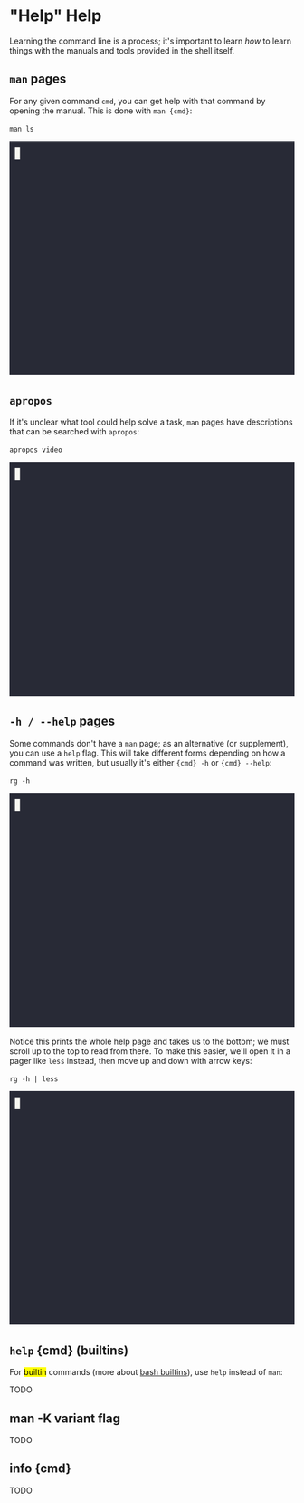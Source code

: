 # "Help" Help

Learning the command line is a process; it's important to learn *how* to learn things with the manuals and tools provided in the shell itself. 

## `man` pages

For any given command `cmd`, you can get help with that command by opening the manual. This is done with `man {cmd}`:

`man ls`

![man-ls](../assets/man-ls.gif)

## `apropos`

If it's unclear what tool could help solve a task, `man` pages have descriptions that can be searched with `apropos`:

`apropos video`

![apropos](../assets/apropos.gif)

## `-h / --help` pages

Some commands don't have a `man` page; as an alternative (or supplement), you can use a `help` flag. This will take different forms depending on how a command was written, but usually it's either `{cmd} -h` or `{cmd} --help`:

`rg -h`

![rg-h](../assets/rg-h.gif)

Notice this prints the whole help page and takes us to the bottom; we must scroll up to the top to read from there. To make this easier, we'll open it in a pager like `less` instead, then move up and down with arrow keys:

`rg -h | less`

![rg-h-less](../assets/rg-h-less.gif)

## `help` {cmd} (builtins)

For <mark>builtin</mark> commands (more about [bash builtins](../pages/builtins.md)), use `help` instead of `man`:

TODO

## man -K variant flag

TODO

## info {cmd} 

TODO